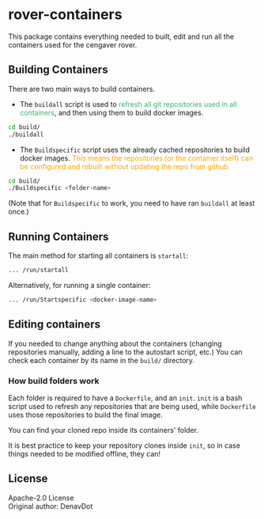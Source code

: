 # rover-containers
This package contains everything needed to built, edit and run all the containers used for the cengaver rover.

## Building Containers
There are two main ways to build containers. 
* The `buildall` script is used to <span style="color:MediumSeaGreen">refresh all git repositories used in all containers</span>, and then using them to build docker images.
```bash
cd build/
./buildall
```

* The `Buildspecific` script uses the already cached repositories to build docker images. 
<span style="color:orange"> This means the repositories (or the container itself) can be configured and rebuilt without updating the repo from github.</span> 
```bash
cd build/
./Buildspecific <folder-name>
```

(Note that for `Buildspecific` to work, you need to have ran `buildall` at least once.)

## Running Containers
The main method for starting all containers is `startall`:

```bash
... /run/startall
```

Alternatively, for running a single container:

```bash
... /run/Startspecific <docker-image-name>
```
## Editing containers
If you needed to change anything about the containers (changing repositories manually, adding a line to the autostart script, etc.) 
You can check each container by its name in the `build/` directory.
### How build folders work
Each folder is required to have a `Dockerfile`, and an `init`.
`init` is a bash script used to refresh any repositories that are being used, while `Dockerfile` uses those repositories to build the final image.

You can find your cloned repo inside its containers' folder. 

It is best practice to keep your repository clones inside `init`, so in case things needed to be modified offline, they can!

## License
Apache-2.0 License\
Original author: DenavDot
